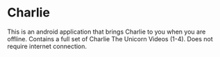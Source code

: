 # Charlie
This is an android application that brings Charlie to you when you are offline. Contains a full set of Charlie The Unicorn Videos (1-4). Does not require internet connection.
